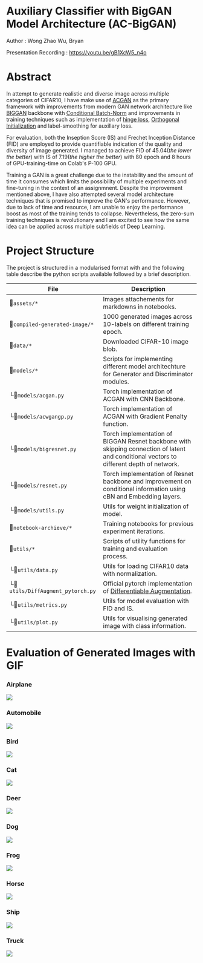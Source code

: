 # Auxiliary Classifier with BigGAN Model Architecture (AC-BigGAN)

Author : Wong Zhao Wu, Bryan

Presentation Recording : https://youtu.be/gB1XcW5_n4o

# Abstract
In attempt to generate realistic and diverse image across multiple categories of CIFAR10, I have make use of [ACGAN](https://arxiv.org/pdf/1610.09585.pdf) as the primary framework with improvements from modern GAN network architecture like [BIGGAN](https://arxiv.org/pdf/1809.11096.pdf) backbone with [Conditional Batch-Norm](https://paperswithcode.com/method/conditional-batch-normalization) and improvements in training techniques such as implementation of [hinge loss](https://paperswithcode.com/method/gan-hinge-loss), [Orthogonal Initialization](https://arxiv.org/pdf/1312.6120.pdf) and label-smoothing for auxillary loss.

For evaluation, both the Inseption Score (IS) and Frechet Inception Distance (FID) are employed to provide quantifiable indication of the quality and diversity of image generated. I managed to achieve FID of 45.04(*the lower the better*) with IS of 7.19(*the higher the better*) with 80 epoch and 8 hours of GPU-training-time on Colab's P-100 GPU.

Training a GAN is a great challenge due to the instability and the amount of time it consumes which limits the possibility of multiple experiments and fine-tuning in the context of an assignmnent. Despite the improvement mentioned above, I have also attempted several model architecture techniques that is promised to improve the GAN's performance. However, due to lack of time and resource, I am unable to enjoy the performance boost as most of the training tends to collapse. Nevertheless, the zero-sum training techniques is revolutionary and I am excited to see how the same idea can be applied across multiple subfields of Deep Learning.

# Project Structure
The project is structured in a modularised format with and the following table describe the python scripts available followed by a brief description.

| File  | Description | 
| --- | --- |
| 📂`assets/*`    | Images attachements for markdowns in notebooks.|
| 📂`compiled-generated-image/*`      | 1000 generated images across 10-labels on different training epoch.|
| 📂`data/*`      | Downloaded CIFAR-10 image blob.|
| 📂`models/*`      | Scripts for implementing different model architechture for Generator and Discriminator modules.|
| └🐍`models/acgan.py` | Torch implementation of ACGAN with CNN Backbone.|
| └🐍`models/acwgangp.py` | Torch implementation of ACGAN with Gradient Penalty function.|
| └🐍`models/bigresnet.py` | Torch implementation of BIGGAN Resnet backbone with skipping connection of latent and conditional vectors to different depth of network.|
| └🐍`models/resnet.py` | Torch implementation of Resnet backbone and improvement on conditional information using cBN and Embedding layers.|
| └🐍`models/utils.py` | Utils for weight initialization of model.|
| 📂`notebook-archieve/*`      | Training notebooks for previous experiment iterations.|
| 📂`utils/*`      | Scripts of utility functions for training and evaluation process.|
| └🐍`utils/data.py` | Utils for loading CIFAR10 data with normalization.|
| └🐍`utils/DiffAugment_pytorch.py` | Official pytorch implementation of [Differentiable Augmentation](https://arxiv.org/pdf/2006.10738.pdf).|
| └🐍`utils/metrics.py` | Utils for model evaluation with FID and IS.|
| └🐍`utils/plot.py` | Utils for visualising generated image with class information.|

# Evaluation of Generated Images with GIF
### Airplane
![](compiled-generated-image/airplane.gif)
### Automobile
![](compiled-generated-image/automobile.gif)
### Bird
![](compiled-generated-image/bird.gif)
### Cat
![](compiled-generated-image/cat.gif)
### Deer
![](compiled-generated-image/deer.gif)
### Dog
![](compiled-generated-image/dog.gif)
### Frog
![](compiled-generated-image/frog.gif)
### Horse
![](compiled-generated-image/horse.gif)
### Ship
![](compiled-generated-image/ship.gif)
### Truck
![](compiled-generated-image/truck.gif)
